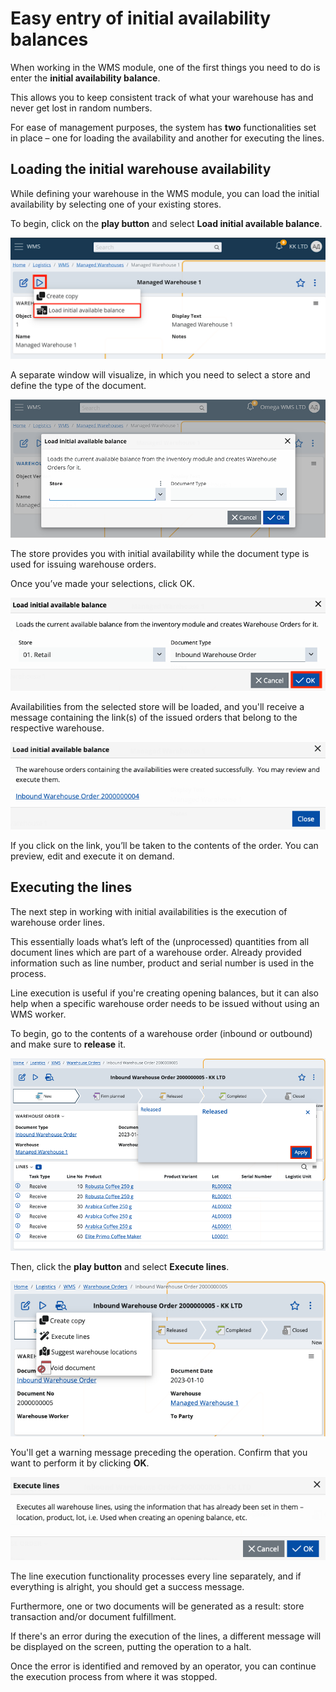 # Easy entry of initial availability balances

When working in the WMS module, one of the first things you need to do is enter the **initial availability balance**. 

This allows you to keep consistent track of what your warehouse has and never get lost in random numbers. 

For ease of management purposes, the system has **two** functionalities set in place – one for loading the availability and another for executing the lines.

## Loading the initial warehouse availability

While defining your warehouse in the WMS module, you can load the initial availability by selecting one of your existing stores.

To begin, click on the **play button** and select **Load initial available balance**.

![Picture](pictures/firstfunction.png)

A separate window will visualize, in which you need to select a store and define the type of the document.

![Picture](pictures/loadinitialavailablebalance.png)

The store provides you with initial availability while the document type is used for issuing warehouse orders.

Once you’ve made your selections, click OK.

![Picture](pictures/button-ok.png)

Availabilities from the selected store will be loaded, and you'll receive a message containing the link(s) of the issued orders that belong to the respective warehouse.

![Picture](pictures/message-link.png)

If you click on the link, you’ll be taken to the contents of the order. You can preview, edit and execute it on demand.

## Executing the lines

The next step in working with initial availabilities is the execution of warehouse order lines.

This essentially loads what’s left of the (unprocessed) quantities from all document lines which are part of a warehouse order. Already provided information such as line number, product and serial number is used in the process.

Line execution is useful if you're creating opening balances, but it can also help when a specific warehouse order needs to be issued without using an WMS worker.

To begin, go to the contents of a warehouse order (inbound or outbound) and make sure to **release** it.

![Picture](pictures/release-document.png)

Then, click the **play button** and select **Execute lines**.

![Picture](pictures/execute-lines.png)

You'll get a warning message preceding the operation. Confirm that you want to perform it by clicking **OK**.

![Picture](pictures/warning-message.png)

The line execution functionality processes every line separately, and if everything is alright, you should get a success message. 

Furthermore, one or two documents will be generated as a result: store transaction and/or document fulfillment. 

If there's an error during the execution of the lines, a different message will be displayed on the screen, putting the operation to a halt. 

Once the error is identified and removed by an operator, you can continue the execution process from where it was stopped.
